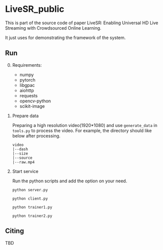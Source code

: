 # LiveSR_public

This is part of the source code of paper LiveSR: Enabling Universal HD Live Streaming with Crowdsourced Online Learning.

It just uses for demonstrating the framework of the system.


## Run
0. Requirements:
    * numpy
    * pytorch
    * libgpac
    * aiohttp
    * requests
    * opencv-python
    * scikit-image


1. Prepare data

    Preparing a high resolution video(1920*1080) and use `generate_data` in `tools.py` to process the video.
    For example, the directory should like below after processing.
    ```
    video
    |--dash
    |--size
    |--source
    |--raw.mp4
    ```

2. Start service

    Run the python scripts and add the option on your need.
    
    `python server.py`
    
    `python client.py`

    `python trainer1.py`
    
    `python trainer2.py`


## Citing

TBD
